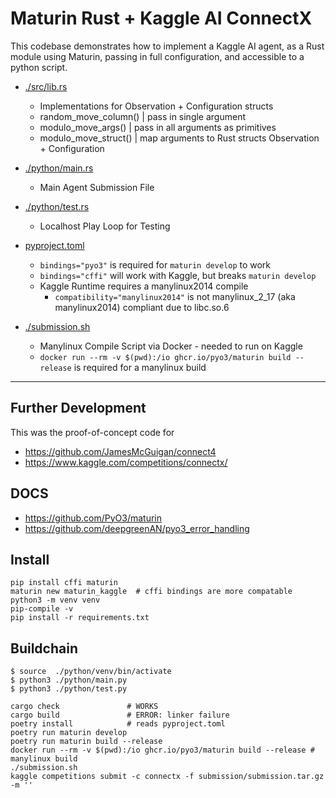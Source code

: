 # Maturin Rust + Kaggle AI ConnectX

This codebase demonstrates how to implement a Kaggle AI agent, 
as a Rust module using Maturin, passing in full configuration,
and accessible to a python script.  

- [./src/lib.rs](./src/lib.rs) 
  - Implementations for Observation + Configuration structs 
  - random_move_column() | pass in single argument
  - modulo_move_args()   | pass in all arguments as primitives
  - modulo_move_struct() | map arguments to Rust structs Observation + Configuration

- [./python/main.rs](./python/main.rs)
  - Main Agent Submission File

- [./python/test.rs](./python/test.rs)
  - Localhost Play Loop for Testing

- [pyproject.toml](pyproject.toml)
  - `bindings="pyo3"` is required for `maturin develop` to work  
  - `bindings="cffi"` will work with Kaggle, but breaks `maturin develop`
  - Kaggle Runtime requires a manylinux2014 compile
    - `compatibility="manylinux2014"` is not manylinux_2_17 (aka manylinux2014) compliant due to libc.so.6

- [./submission.sh](./submission.sh)
  - Manylinux Compile Script via Docker - needed to run on Kaggle
  - `docker run --rm -v $(pwd):/io ghcr.io/pyo3/maturin build --release` is required for a manylinux build
 
---

## Further Development

This was the proof-of-concept code for  
- https://github.com/JamesMcGuigan/connect4
- https://www.kaggle.com/competitions/connectx/

## DOCS
- https://github.com/PyO3/maturin
- https://github.com/deepgreenAN/pyo3_error_handling

## Install
```
pip install cffi maturin 
maturin new maturin_kaggle  # cffi bindings are more compatable
python3 -m venv venv
pip-compile -v
pip install -r requirements.txt
```

## Buildchain
```
$ source  ./python/venv/bin/activate
$ python3 ./python/main.py
$ python3 ./python/test.py

cargo check               # WORKS 
cargo build               # ERROR: linker failure
poetry install            # reads pyproject.toml
poetry run maturin develop
poetry run maturin build --release
docker run --rm -v $(pwd):/io ghcr.io/pyo3/maturin build --release # manylinux build
./submission.sh
kaggle competitions submit -c connectx -f submission/submission.tar.gz -m ''
```
